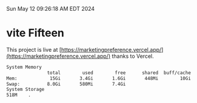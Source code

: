 Sun May 12 09:26:18 AM EDT 2024

# vite Fifteen


This project is live at [https://marketingpreference.vercel.app/](https://marketingpreference.vercel.app/) thanks to Vercel.

```bash
System Memory
               total        used        free      shared  buff/cache   available
Mem:            15Gi       3.4Gi       1.6Gi       448Mi        10Gi        11Gi
Swap:          8.0Gi       580Mi       7.4Gi
System Storage
518M	.
```
